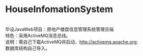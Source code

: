 # HouseInfomationSystem
<br>毕设JavaWeb项目：房地产楼盘信息管理系统管理员端
<br>特色：采用ActiveMQ消息总线。
<br>说明：需自己下载ActiveMQ并启动，http://activemq.apache.org;
<br>数据库结构自己导入。
